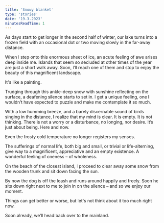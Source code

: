 ```yaml
---
title: 'Snowy blanket'
type: 'stories'
date: '19.3.2023'
minutesReadTime: 1
---
```


As days start to get longer in the second half of winter, our lake turns into a frozen field with an occasional dot or two moving slowly in the far-away distance.

When I step onto this enormous sheet of ice, an acute feeling of awe arises deep inside me. Islands that seem so secluded at other times of the year are just a short walk away. Soon, I’ll reach one of them and stop to enjoy the beauty of this magnificent landscape.

It's like a painting.

Trudging through this ankle-deep snow with sunshine reflecting on the surface, a deafening silence starts to set in. I get a unique feeling, one I wouldn’t have expected to puzzle and make me contemplate it so much.

With a low humming breeze, and a barely discernable sound of birds singing in the distance, I realize that my mind is clear. It is empty. It is not thinking. There is not a worry or a disturbance, no longing, nor desire. It’s just about being. Here and now.

Even the frosty cold temperature no longer registers my senses.

The sufferings of normal life, both big and small, or trivial or life-alterning, give way to a magnificent, appreciative and an empty existence. A wonderful feeling of oneness – of wholeness.

On the beach of the closest island, I proceed to clear away some snow from the wooden trunk and sit down facing the sun.

By now the dog is off the leash and runs around happily and freely. Soon he sits down right next to me to join in on the silence – and so we enjoy our moment.

Things can get better or worse, but let's not think about it too much right now.

Soon already, we’ll head back over to the mainland.